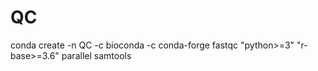 # QC
conda create -n QC -c bioconda -c conda-forge fastqc "python>=3" "r-base>=3.6" parallel samtools
